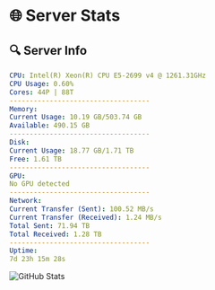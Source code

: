 # 🌐 Server Stats
## 🔍 Server Info
```yaml
CPU: Intel(R) Xeon(R) CPU E5-2699 v4 @ 1261.31GHz
CPU Usage: 0.60%
Cores: 44P | 88T
-----------------------------------
Memory:
Current Usage: 10.19 GB/503.74 GB
Available: 490.15 GB
-----------------------------------
Disk:
Current Usage: 18.77 GB/1.71 TB
Free: 1.61 TB
-----------------------------------
GPU:
No GPU detected
-----------------------------------
Network:
Current Transfer (Sent): 100.52 MB/s
Current Transfer (Received): 1.24 MB/s
Total Sent: 71.94 TB
Total Received: 1.28 TB
-----------------------------------
Uptime:
7d 23h 15m 28s
```
![GitHub Stats](https://img.shields.io/badge/Updated-2025-02-15_21:58:46-blue)